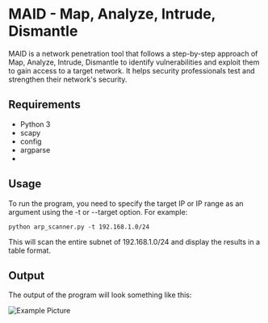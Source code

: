 # MAID - Map, Analyze, Intrude, Dismantle

MAID is a network penetration tool that follows a step-by-step approach of Map, Analyze, Intrude, Dismantle to identify vulnerabilities and exploit them to gain access to a target network. It helps security professionals test and strengthen their network's security.

## Requirements
- Python 3
- scapy
- config
- argparse
- 
## Usage
To run the program, you need to specify the target IP or IP range as an argument using the -t or --target option. For example:

`python arp_scanner.py -t 192.168.1.0/24`

This will scan the entire subnet of 192.168.1.0/24 and display the results in a table format.

## Output
The output of the program will look something like this:

![Example Picture](https://i.ibb.co/Y0h9P02/Capture.png)
